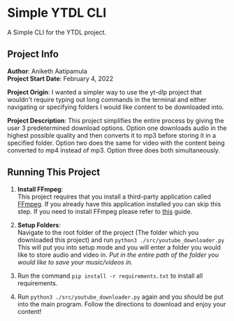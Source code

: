 # Simple YTDL CLI

A Simple CLI for the YTDL project. 

## Project Info

**Author**: Aniketh Aatipamula <br>
**Project Start Date**: February 4, 2022 <br>

**Project Origin**: I wanted a simpler way to use the yt-dlp project that wouldn't require typing out long commands in the terminal and either navigating or specifying folders I would like content to be downloaded into. 

**Project Description**: This project simplifies the entire process by giving the user 3 predetermined download options. Option one downloads audio in the highest possible quality and then converts it to mp3 before storing it in a specified folder. Option two does the same for video with the content being converted to mp4 instead of mp3. Option three does both simultaneously. 

## Running This Project

1. **Install FFmpeg**:<br>This project requires that you install a third-party application called [FFmpeg](https://ffmpeg.org/). If you already have this application installed you can skip this step. If you need to install FFmpeg please refer to [this](https://github.com/aaatipamula/ffmpeg-install) guide.

2. **Setup Folders**:<br>Navigate to the root folder of the project (The folder which you downloaded this project) and run `python3 ./src/youtube_downloader.py` This will put you into setup mode and you will enter a folder you would like to store audio and video in. *Put in the entire path of the folder you would like to save your music/videos in.*

3. Run the command `pip install -r requirements.txt` to install all requirements.

4. Run `python3 ./src/youtube_downloader.py` again and you should be put into the main program. Follow the directions to download and enjoy your content!
